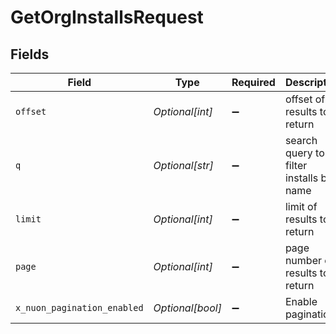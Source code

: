 # GetOrgInstallsRequest


## Fields

| Field                                   | Type                                    | Required                                | Description                             |
| --------------------------------------- | --------------------------------------- | --------------------------------------- | --------------------------------------- |
| `offset`                                | *Optional[int]*                         | :heavy_minus_sign:                      | offset of results to return             |
| `q`                                     | *Optional[str]*                         | :heavy_minus_sign:                      | search query to filter installs by name |
| `limit`                                 | *Optional[int]*                         | :heavy_minus_sign:                      | limit of results to return              |
| `page`                                  | *Optional[int]*                         | :heavy_minus_sign:                      | page number of results to return        |
| `x_nuon_pagination_enabled`             | *Optional[bool]*                        | :heavy_minus_sign:                      | Enable pagination                       |